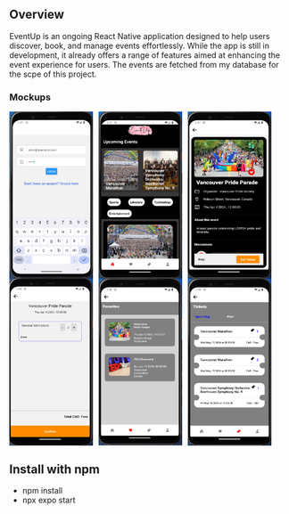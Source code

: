 ## Overview
EventUp is an ongoing React Native application designed to help users discover, book, and manage events effortlessly. While the app is still in development, it already offers a range of features aimed at enhancing the event experience for users. The events are fetched from my database for the scpe of this project.

### Mockups
<div style="display: flex">
<img src="/public/images/login.png" alt="Alt Text" width="150" height="300" style="margin-right: 10px;">
<img src="/public/images/homepage.png" alt="Alt Text" width="150" height="300" style="margin-right: 10px;">
<img src="/public/images/detailsScreen.png" alt="Alt Text" width="150" height="300">
</div>
<div style="display: flex; gap: 5">
<img src="/public/images/confirmBooking.png" alt="Alt Text" width="150" height="300" style="margin-right: 10px;"/>
<img src="/public/images/favorites.png" alt="Alt Text" width="150" height="300" style="margin-right: 10px;">
<img src="/public/images/bookedTickets.png" alt="Alt Text" width="150" height="300">
</div>

## Install with npm
- npm install
- npx expo start
